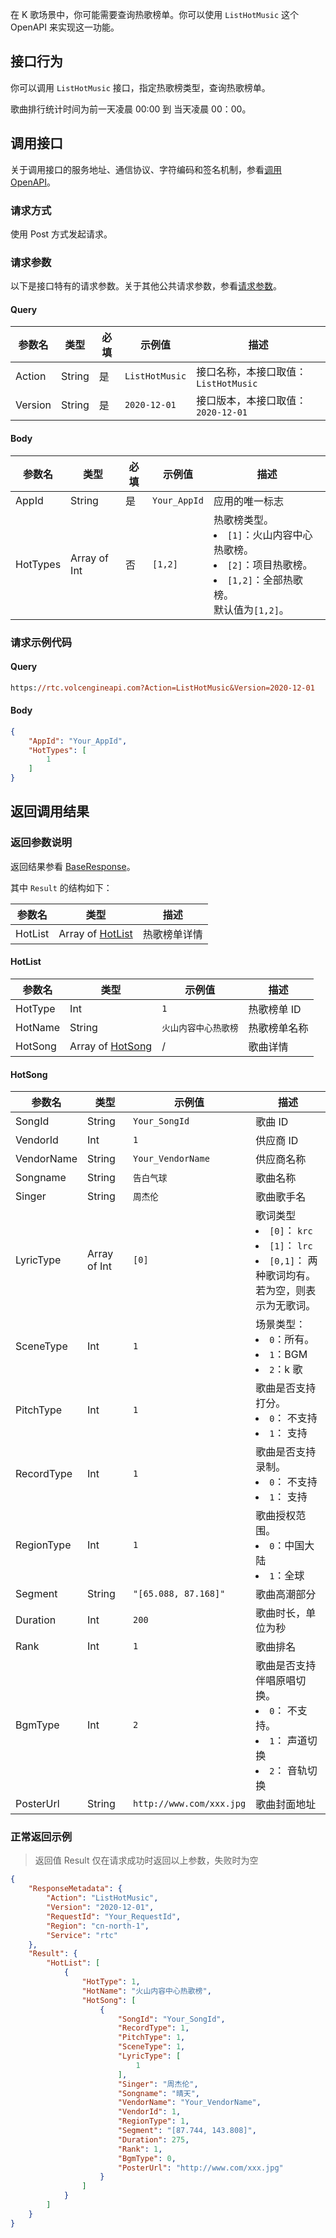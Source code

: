 在 K 歌场景中，你可能需要查询热歌榜单。你可以使用 `ListHotMusic` 这个 OpenAPI 来实现这一功能。

## 接口行为

你可以调用 `ListHotMusic` 接口，指定热歌榜类型，查询热歌榜单。

歌曲排行统计时间为前一天凌晨 00:00 到 当天凌晨 00：00。

## 调用接口

关于调用接口的服务地址、通信协议、字符编码和签名机制，参看[调用 OpenAPI](69828)。

### 请求方式

使用 Post 方式发起请求。

### 请求参数

以下是接口特有的请求参数。关于其他公共请求参数，参看[请求参数](69828.md#requestparameters)。

#### Query

| 参数名 | 类型 | 必填 | 示例值 | 描述 |
| --- | --- | --- | --- | --- |
| Action | String | 是 | `ListHotMusic` | 接口名称，本接口取值：`ListHotMusic` |
| Version | String | 是 | `2020-12-01` | 接口版本，本接口取值：`2020-12-01` |


#### Body

| 参数名 | 类型 | 必填 | 示例值 | 描述 |
| --- | --- | --- | --- | --- |
| AppId | String | 是 | `Your_AppId` | 应用的唯一标志 |
| HotTypes | Array of Int | 否 | `[1,2]` | 热歌榜类型。<li>`[1]`：火山内容中心热歌榜。</li><li>`[2]`：项目热歌榜。</li><li> `[1,2]`：全部热歌榜。</li>默认值为`[1,2]`。 |


### 请求示例代码

#### Query

```postscript
https://rtc.volcengineapi.com?Action=ListHotMusic&Version=2020-12-01
```

#### Body

```json
{
    "AppId": "Your_AppId",
    "HotTypes": [
        1
    ]
}
```
## 返回调用结果

### 返回参数说明

返回结果参看 [BaseResponse](69835.md#baseresponse)。

其中 `Result` 的结构如下：

| 参数名 | 类型 | 描述 |
| --- | --- | --- |
| HotList | Array of [HotList](#hotlist)  |热歌榜单详情|


#### **HotList**<span id="hotlist"></span>

| 参数名 | 类型 | 示例值 | 描述 |
| --- | --- | --- | --- |
| HotType | Int  | `1` | 热歌榜单 ID|
| HotName | String  | `火山内容中心热歌榜` | 热歌榜单名称| |
| HotSong | Array of [HotSong](#hotsong)  |/  | 歌曲详情 |


#### **HotSong**<span id="hotsong"></span>

| 参数名 | 类型 | 示例值 | 描述 |
| --- | --- | --- | --- |
| SongId | String | `Your_SongId` | 歌曲 ID |
| VendorId | Int | `1` | 供应商 ID |
| VendorName | String | `Your_VendorName` | 供应商名称 |
| Songname | String | `告白气球` | 歌曲名称 |
| Singer | String | `周杰伦` | 歌曲歌手名 |
| LyricType | Array of Int | `[0]` | 歌词类型<li>`[0]`： `krc`</li><li>`[1]`： `lrc`</li><li>`[0,1]`： 两种歌词均有。</li>若为空，则表示为无歌词。 |
| SceneType | Int  | `1` | 场景类型：<li>`0`：所有。</li><li> `1`：BGM </li><li>`2`：k 歌</li>|
| PitchType | Int | `1` | 歌曲是否支持打分。<li>`0`： 不支持</li><li>`1`： 支持</li> |
| RecordType | Int | `1 `| 歌曲是否支持录制。<li>`0`： 不支持</li><li>`1`： 支持</li> |
| RegionType | Int  | `1` | 歌曲授权范围。<li>`0`：中国大陆</li><li> `1`：全球|
| Segment | String | `"[65.088, 87.168]"` | 歌曲高潮部分 |
| Duration | Int | `200 `| 歌曲时长，单位为秒 |
| Rank | Int | `1 `| 歌曲排名 |
| BgmType | Int | `2` | 歌曲是否支持伴唱原唱切换。<li>`0`： 不支持。</li><li>`1`： 声道切换</li><li>`2`： 音轨切换 </li>|
| PosterUrl | String | `http://www.com/xxx.jpg` | 歌曲封面地址 |


### **正常返回示例**

> 返回值 Result 仅在请求成功时返回以上参数，失败时为空

```json
{
    "ResponseMetadata": {
        "Action": "ListHotMusic",
        "Version": "2020-12-01",
        "RequestId": "Your_RequestId",
        "Region": "cn-north-1",
        "Service": "rtc"
    },
    "Result": {
        "HotList": [
            {
                "HotType": 1,
                "HotName": "火山内容中心热歌榜",
                "HotSong": [
                    {
                        "SongId": "Your_SongId",
                        "RecordType": 1,
                        "PitchType": 1,
                        "SceneType": 1,
                        "LyricType": [
                            1
                        ],
                        "Singer": "周杰伦",
                        "Songname": "晴天",
                        "VendorName": "Your_VendorName",
                        "VendorId": 1,
                        "RegionType": 1,
                        "Segment": "[87.744, 143.808]",
                        "Duration": 275,
                        "Rank": 1,
                        "BgmType": 0,
                        "PosterUrl": "http://www.com/xxx.jpg"
                    }
                ]
            }
        ]
    }
}
```